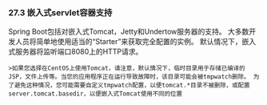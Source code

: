 ### 27.3 嵌入式servlet容器支持

Spring Boot包括对嵌入式Tomcat，Jetty和Undertow服务器的支持。 大多数开发人员将简单地使用适当的“Starter”来获取完全配置的实例。 默认情况下，嵌入式服务器将监听端口8080上的HTTP请求。

    >如果您选择在CentOS上使用Tomcat，请注意，默认情况下，临时目录用于存储已编译的JSP，文件上传等。当您的应用程序正在运行导致故障时，该目录可能会被tmpwatch删除。 为了避免这种情况，您可能需要自定义tmpwatch配置，以便tomcat.*目录不被删除，或配置server.tomcat.basedir，以便嵌入式Tomcat使用不同的位置